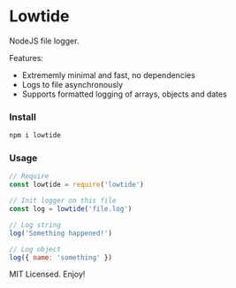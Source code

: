 # Lowtide

NodeJS file logger.

Features:

* Extrememly minimal and fast, no dependencies
* Logs to file asynchronously
* Supports formatted logging of arrays, objects and dates

### Install
```js
npm i lowtide
```

### Usage
```js
// Require
const lowtide = require('lowtide')

// Init logger on this file
const log = lowtide('file.log')

// Log string
log('Something happened!')

// Log object
log({ name: 'something' })
```

MIT Licensed. Enjoy!
